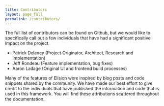 ```yaml
---
title: Contributors
layout: page_full
permalink: /contributors/
---
```

The full list of contributors can be found on Github, but we would like to specifically call out a few individuals that have had a significant positive impact on the project.

* Patrick Delancy (Project Originator, Architect, Research and Implementation)
* Jeff Rondeau (Feature implementation, bug fixes)
* Aaron Ladage (Original UI and frontend build processes)

Many of the features of Elision were inspired by blog posts and code snippets shared by the community. We have made our best effort to give credit to the individuals that have published the information and code that is used in this framework. You will find these attributions scattered throughout the documentation.
